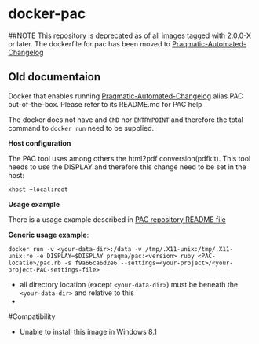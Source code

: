 # docker-pac

##NOTE
This repository is deprecated as of all images tagged with 2.0.0-X or later. The dockerfile for pac has been moved to [Praqmatic-Automated-Changelog](https://github.com/Praqma/Praqmatic-Automated-Changelog)

## Old documentaion
Docker that enables running [Praqmatic-Automated-Changelog](https://github.com/Praqma/Praqmatic-Automated-Changelog) alias PAC out-of-the-box. Please refer to its README.md for PAC help

The docker does not have and  `CMD` nor `ENTRYPOINT` and therefore the total command to `docker run` need to be supplied.

**Host configuration**

The PAC tool uses among others the html2pdf conversion(pdfkit). This tool needs to use the DISPLAY and therefore this change need to be set in the host:

`xhost +local:root`

**Usage example**

There is a usage example described in [PAC repository README file](https://github.com/Praqma/Praqmatic-Automated-Changelog/blob/master/README.md#using-the-praqmadocker-pac-container)

**Generic usage example**:

`docker run -v <your-data-dir>:/data -v /tmp/.X11-unix:/tmp/.X11-unix:ro -e DISPLAY=$DISPLAY praqma/pac:<version> ruby <PAC-locatio>/pac.rb -s f9a66ca6d2e6 --settings=<your-project>/<your-project-PAC-settings-file>`

* all directory location (except `<your-data-dir>`) must be beneath the `<your-data-dir>` and relative to this
* 

#Compatibility
* Unable to install this image in Windows 8.1

